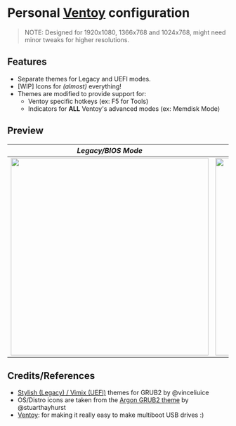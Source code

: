 # Personal [Ventoy](https://www.ventoy.net/en/index.html) configuration
> NOTE: Designed for 1920x1080, 1366x768 and 1024x768, might need minor tweaks for higher resolutions.


## Features

- Separate themes for Legacy and UEFI modes.
- [WIP] Icons for _(almost)_ everything!
- Themes are modified to provide support for:
  - Ventoy specific hotkeys (ex: F5 for Tools)
  - Indicators for **ALL** Ventoy's advanced modes (ex: Memdisk Mode)

## Preview

<div align="center">

|                   **_Legacy/BIOS Mode_**                                                                  |                    **_UEFI Mode_**                                                                        |
|:----------------------------------------------------------------------------------------------------------:|:--------------------------------------------------------------------------------------------------------:|
| <img src="https://i.ibb.co/d6yK6Kv/Virtual-Box-Boot-from-USB-BIOS-28-07-2022-06-20-30.png" width="450px"> | <img src="https://i.ibb.co/c3x56N3/Virtual-Box-Boot-from-USB-UEFI-28-07-2022-06-19-37.png" width="450px"> |

</div>

## Credits/References

- [Stylish (Legacy) / Vimix (UEFI)](https://github.com/vinceliuice/grub2-themes) themes for GRUB2 by @vinceliuice
- OS/Distro icons are taken from the [Argon GRUB2 theme](https://github.com/stuarthayhurst/argon-grub-theme) by @stuarthayhurst
- [Ventoy](https://github.com/ventoy/Ventoy): for making it really easy to make multiboot USB drives :)


